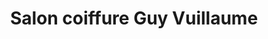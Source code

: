 ---
title: "Salon coiffure Guy Vuillaume"
url: /porrentruy/salon-coiffure-guy-vuillaume/
shop: Friseur
---